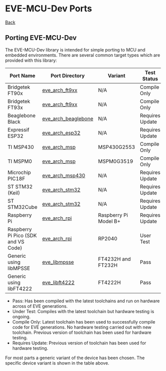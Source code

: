 # EVE-MCU-Dev Ports

[Back](../README.md)

## Porting EVE-MCU-Dev

The EVE-MCU-Dev library is intended for simple porting to MCU and embedded environments. There are several common target types which are provided with this library:

| Port Name | Port Directory | Variant | Test Status |
| --- | --- | --- | --- |
|Bridgetek FT90x | [eve_arch_ft9xx](eve_arch_ft9xx/README.md) | N/A | Compile Only |
|Bridgetek FT93x | [eve_arch_ft9xx](eve_arch_ft9xx/README.md) | N/A | Compile Only |
|Beaglebone Black | [eve_arch_beaglebone](eve_arch_beaglebone/README.md) | N/A | Requires Update |
|Expressif ESP32 | [eve_arch_esp32](eve_arch_esp32/README.md) | N/A | Requires Update |
|TI MSP430 | [eve_arch_msp](eve_arch_msp/README.md) | MSP430G2553 | Compile Only |
|TI MSPM0 | [eve_arch_msp](eve_arch_msp/README.md) | MSPM0G3519 | Compile Only |
|Microchip PIC18F | [eve_arch_msp430](eve_arch_pic/README.md) | N/A | Requires Update |
|ST STM32 (Keil) | [eve_arch_stm32](eve_arch_stm32/README.md) | N/A | Requires Update |
|ST STM32Cube | [eve_arch_stm32](eve_arch_stm32cube/README.md) | N/A | Requires Update |
|Raspberry Pi | [eve_arch_rpi](eve_arch_rpi/README.md) | Raspberry Pi Model B+ | Requires Update |
|Raspberry Pi Pico (SDK and VS Code) | [eve_arch_rpi](eve_arch_rpi/README.md) | RP2040 | User Test |
|Generic using libMPSSE  | [eve_libmpsse](eve_libmpsse/README.md) | FT4232H and FT232H | Pass |
|Generic using libFT4222  | [eve_libft4222](eve_libft4222/README.md) | FT4222H | Pass |

- Pass: Has been compiled with the latest toolchains and run on hardware across of EVE generations.
- Under Test: Compiles with the latest toolchain but hardware testing is ongoing.
- Compile Only: Latest toolchain has been used to successfully compile code for EVE generations. No hardware testing carried out with new toolchain. Previous version of toolchain has been used for hardware testing.
- Requires Update: Previous version of toolchain has been used for hardware testing.

For most parts a generic variant of the device has been chosen. The specific device variant is shown in the table above.